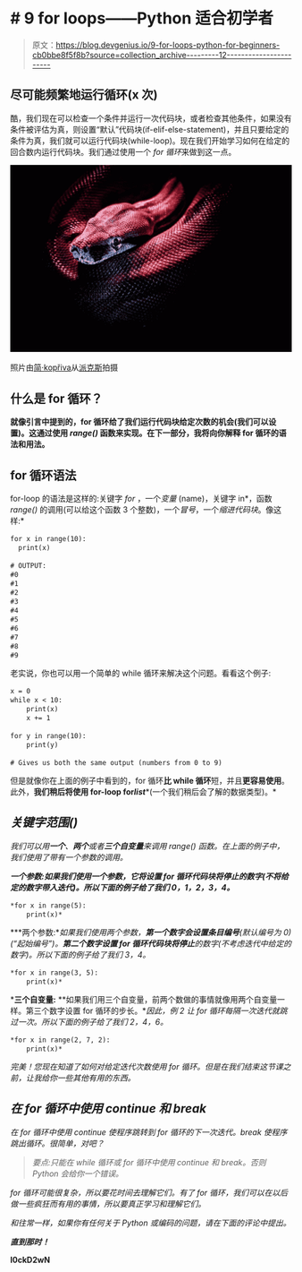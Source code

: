 # # 9 for loops——Python 适合初学者

> 原文：<https://blog.devgenius.io/9-for-loops-python-for-beginners-cb0bbe8f5f8b?source=collection_archive---------12----------------------->

## 尽可能频繁地运行循环(x 次)

酷，我们现在可以检查一个条件并运行一次代码块，或者检查其他条件，如果没有条件被评估为真，则设置“默认”代码块(if-elif-else-statement)，并且只要给定的条件为真，我们就可以运行代码块(while-loop)。现在我们开始学习如何在给定的回合数内运行代码块。我们通过使用一个 *for 循环*来做到这一点。

![](img/2bf2529bece3b439a17e10d2de3276ff.png)

照片由[简·kopřiva](https://www.pexels.com/@koprivakart?utm_content=attributionCopyText&utm_medium=referral&utm_source=pexels)从[派克斯](https://www.pexels.com/photo/photo-of-a-red-snake-3280908/?utm_content=attributionCopyText&utm_medium=referral&utm_source=pexels)拍摄

## 什么是 for 循环？

**就像引言中提到的，for 循环给了我们运行代码块给定次数的机会(我们可以设置)。这通过使用 *range()* 函数来实现。在下一部分，我将向你解释 for 循环的语法和用法。**

## for 循环语法

for-loop 的语法是这样的:关键字 *for* ，一个*变量* (name)，关键字 in*，函数 *range()* 的调用(可以给这个函数 3 个整数)，一个*冒号*，一个*缩进代码块*。像这样:*

```
for x in range(10):
  print(x)

# OUTPUT: 
#0
#1
#2
#3
#4
#5
#6
#7
#8
#9
```

老实说，你也可以用一个简单的 while 循环来解决这个问题。看看这个例子:

```
x = 0
while x < 10:
    print(x)
    x += 1

for y in range(10):
    print(y)

# Gives us both the same output (numbers from 0 to 9)
```

但是就像你在上面的例子中看到的，for 循环**比 while 循环**短，并且**更容易使用**。此外，**我们稍后将使用 for-loop for*list****(一个我们稍后会了解的数据类型)。*

## *关键字范围()*

*我们可以用**一个**、**两个**或者**三个自变量**来调用 *range()* 函数。在上面的例子中，我们使用了带有一个参数的调用。*

***一个参数:**如果我们使用一个参数，它将设置 for 循环代码块将停止的数字**(不将给定的数字带入迭代)。所以下面的例子给了我们 0，1，2，3，4。***

```
*for x in range(5):
    print(x)*
```

***两个参数:**如果我们使用两个参数，**第一个数字会设置条目编号**(默认编号为 0)(“起始编号”)。**第二个数字设置 for 循环代码块将停止**的数字(不考虑迭代中给定的数字)。所以下面的例子给了我们 3，4。*

```
*for x in range(3, 5):
    print(x)*
```

***三个自变量:** **如果我们用三个自变量，前两个数做的事情就像用两个自变量一样。第三个数字设置 for 循环的步长。**因此，例 2 让 for 循环每隔一次迭代就跳过一次。所以下面的例子给了我们 2，4，6。*

```
*for x in range(2, 7, 2):
    print(x)*
```

*完美！您现在知道了如何对给定迭代次数使用 for 循环。但是在我们结束这节课之前，让我给你一些其他有用的东西。*

## *在 for 循环中使用 continue 和 break*

*在 for 循环中使用 continue 使程序跳转到 for 循环的下一次迭代。break 使程序跳出循环。很简单，对吧？*

> *要点:只能在 while 循环或 for 循环中使用 continue 和 break。否则 Python 会给你一个错误。*

*for 循环可能很复杂，所以要花时间去理解它们。有了 for 循环，我们可以在以后做一些疯狂而有用的事情，所以要真正学习和理解它们。*

*和往常一样，如果你有任何关于 Python 或编码的问题，请在下面的评论中提出。*

***直到那时！***

**l0ckD2wN**